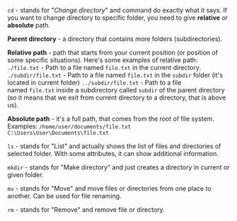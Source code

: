 `cd` - stands for "*Change directory*" and command do exactly what it says. If you want to change directory to specific folder, you need to give **relative** or **absolute** path.

**Parent directory** - a directory that contains more folders (subdirectories).

**Relative path** - path that starts from your current position (or position of some specific situations). Here's some examples of relative path:
`./file.txt` - Path to a file named `file.txt` in the current directory.
`./subdir/file.txt` - Path to a file named `file.txt` in the `subdir` folder (it's located in current folder)
`../subdir/file.txt` - Path to a file named `file.txt` inside a subdirectory called `subdir` of the parent directory (so it means that we exit from current directory to a directory, that is above us).

**Absolute path** - it's a full path, that comes from the root of file system. Examples:
`/home/user/documents/file.txt`
`C:\Users\User\Documents\file.txt`

`ls` - stands for "List" and actually shows the list of files and directories of selected folder. With some attributes, it can show additional information.

`mkdir` - stands for "Make directory" and just creates a directory in current or given folder.

`mv` - stands for "Move" and move files or directories from one place to another. Can be used for file renaming.

`rm` - stands for "Remove" and remove file or directory. 